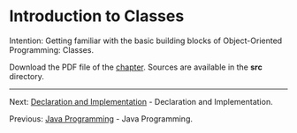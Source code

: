 # Introduction to Classes

Intention: Getting familiar with the basic building blocks of Object-Oriented Programming: Classes.

Download the PDF file of the [chapter](chapter_1.pdf). Sources are available in the <b>src</b> directory. 


<hr>

Next: [Declaration and Implementation](chapter_2.md "Declaration and Implementation") - Declaration and Implementation.

Previous: [Java Programming](../../README.md "First Java Program") - Java Programming.